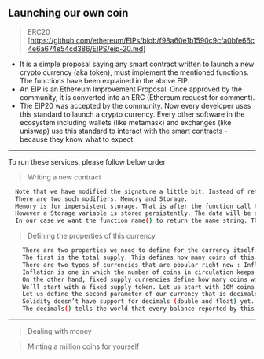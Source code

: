 ## Launching our own coin

> ERC20 [https://github.com/ethereum/EIPs/blob/f98a60e1b1590c9cfa0bfe66c4e6a674e54cd386/EIPS/eip-20.md]

* It is a simple proposal saying any smart contract written to launch a new crypto currency (aka token), must implement the mentioned functions. The functions have been explained in the above EIP.
* An EIP is an Ethereum Improvement Proposal. Once approved by the community, it is converted into an ERC (Ethereum request for comment). 
* The EIP20 was accepted by the community. Now every developer uses this standard to launch a crypto currency. Every other software in the ecosystem 
including wallets (like metamask) and exchanges (like uniswap) use this standard to interact with the smart contracts - because they know what to expect.

---
To run these services, please follow below order
> Writing a new contract
``` bash
  Note that we have modified the signature a little bit. Instead of returns(string), we have changed it to returns(string memory). The memory keyword tells Solidity that after returning the variable, it can erase it from the memory stack.
  There are two such modifiers. Memory and Storage.
  Memory is for impersistent storage. That is after the function call the variable can be killed and deleted.
  However a Storage variable is stored persistently. The data will be accessible across function calls.
  In our case we want the function name() to return the name string. This function doesn’t modify any variable that we’d need to store for use by other functions.
```

> Defining the properties of this currency
``` bash
  	There are two properties we need to define for the currency itself.
    The first is the total supply. This defines how many coins of this currency will ever be in circulation.
    There are two types of currencies that are popular right now : Inflationary and Fixed.
    Inflation is one in which the number of coins in circulation keeps increasing with time. I.e the function totalSupply() returns a higher number each time you call it. ETH is an inflationary crypto currency.
    On the other hand, fixed supply currencies define how many coins will ever be in circulation. This creates scarcity, and drives up the prices on the exchanges when demand for the coins increases. Bitcoin is a fixed supply crypto currency, albeit not an ERC20 token. COMP (compound) is a fixed supply ERC20 token that has only 10M coins that will ever be in circulation.
    We’ll start with a fixed supply token. Let us start with 10M coins.
    Let us define the second parameter of our currency that is decimals().
    Solidity doesn’t have support for decimals (double and float) yet. But it does support big integers. That is also why Ethers are always measured in Wei. So instead of saying 0.000000000000000001 ETH, we say 1 Wei.
    The decimals() tells the world that every balance reported by this contract must be divided by ten to the power of this to get the actual value. So if we set our decimal to be 8, and a user has a balance of 1000, it really means they have a balance of 0.00001 coins.
```
---


> Dealing with money


> Minting a million coins for yourself

  
